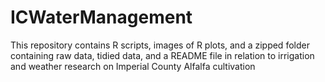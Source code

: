 # ICWaterManagement
This repository contains R scripts, images of R plots, and a zipped folder containing raw data, tidied data, and a README file in relation to irrigation and weather research on Imperial County Alfalfa cultivation
